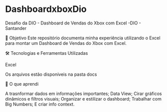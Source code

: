 # DashboardxboxDio

Desafio da DIO - Dashboard de Vendas do Xbox com Excel -DIO - Santander

📌 Objetivo Este repositório documenta minha experiência utilizando o Excel para montar um Dashboard de Vendas do Xbox com Excel.

🛠️ Tecnologias e Ferramentas Utilizadas

Excel 

Os arquivos estão disponíveis na pasta docs

🧠 O que aprendi

A trasnformar dados em informações importantes;
Data View;
Cirar gráficos dinâmicos e filtros visuais;
Organizar e estilizar o dashboard;
Trabalhar com Big Numbers;
E criar info context.
